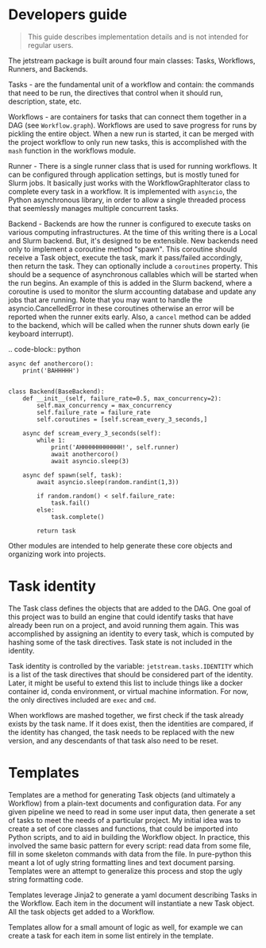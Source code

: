 # Developers guide


> This guide describes implementation details and is not intended for regular
users.

The jetstream package is built around four main classes: Tasks, Workflows, 
Runners, and Backends.

Tasks - are the fundamental unit of a workflow and contain: the commands that 
  need to be run, the directives that control when it should run, description,
  state, etc. 
 
Workflows - are containers for tasks that can connect them together in a 
  DAG (see `Workflow.graph`). Workflows are used to save progress for runs by
  pickling the entire object. When a new run is started, it can be merged with 
  the project workflow to only run new tasks, this is accomplished with the 
  `mash` function in the workflows module.
  
Runner - There is a single runner class that is used for running workflows. It
  can be configured through application settings, but is mostly tuned for Slurm
  jobs. It basically just works with the WorkflowGraphIterator class to 
  complete every task in a workflow. It is implemented with `asyncio`, the 
  Python asynchronous library, in order to allow a single threaded process that
  seemlessly manages multiple concurrent tasks.

Backend - Backends are how the runner is configured to execute tasks on various
  computing infrastructures. At the time of this writing there is a Local 
  and Slurm backend. But, it's designed to be extensible. New backends need 
  only to implement a coroutine method "spawn". This coroutine should receive
  a Task object, execute the task, mark it pass/failed accordingly, then return
  the task. They can optionally include a `coroutines` property. This should
  be a sequence of asynchronous callables which will be started when the run
  begins. An example of this is added in the Slurm backend, where a coroutine
  is used to monitor the slurm accounting database and update any jobs that 
  are running. Note that you may want to handle the asyncio.CancelledError in 
  these coroutines otherwise an error will be reported when the runner exits 
  early. Also, a `cancel` method can be added to the backend, which will be 
  called when the runner shuts down early (ie keyboard interrupt). 

.. code-block:: python

    async def anothercoro():
        print('BAHHHHH')


    class Backend(BaseBackend):
        def __init__(self, failure_rate=0.5, max_concurrency=2):
            self.max_concurrency = max_concurrency
            self.failure_rate = failure_rate
            self.coroutines = [self.scream_every_3_seconds,]

        async def scream_every_3_seconds(self):
            while 1:
                print('AHHHHHHHHHHHH!', self.runner)
                await anothercoro()
                await asyncio.sleep(3)

        async def spawn(self, task):
            await asyncio.sleep(random.randint(1,3))

            if random.random() < self.failure_rate:
                task.fail()
            else:
                task.complete()

            return task

Other modules are intended to help generate these core objects and organizing 
work into projects. 


Task identity
==============

The Task class defines the objects that are added to the DAG. One goal of this 
project was to build an engine that could identify tasks that have already been 
run on a project, and avoid running them again. This was accomplished by 
assigning an identity to every task, which is computed by hashing some of the 
task directives. Task state is not included in the identity.

Task identity is controlled by the variable: `jetstream.tasks.IDENTITY` which 
is a list of the task directives that should be considered part of the 
identity. Later, it might be useful to extend this list to include things like
a docker container id, conda environment, or virtual machine information. For
now, the only directives included are `exec` and `cmd`.

When workflows are mashed together, we first check if the task already exists 
by the task name. If it does exist, then the identities are compared, if the
identity has changed, the task needs to be replaced with the new version, and 
any descendants of that task also need to be reset.



Templates
===========

Templates are a method for generating Task objects (and ultimately a Workflow) 
from a plain-text documents and configuration data. For any given pipeline
we need to read in some user input data, then generate a set of tasks to 
meet the needs of a particular project. My initial idea was to create a set of 
core classes and functions, that could be imported into Python scripts, and 
to aid in building the Workflow object. In practice, this involved the same 
basic pattern for every script: read data from some file, fill in some skeleton
commands with data from the file. In pure-python this meant a lot of ugly 
string formatting lines and text document parsing. Templates were an attempt to
generalize this process and stop the ugly string formatting code. 

Templates leverage Jinja2 to generate a yaml document describing Tasks in the 
Workflow. Each item in the document will instantiate a new Task object. All the
task objects get added to a Workflow. 

Templates allow for a small amount of logic as well, for example we can create 
a task for each item in some list entirely in the template. 

